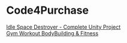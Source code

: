 # Code4Purchase

[Idle Space Destroyer - Complete Unity Project](https://www.codester.com/items/11938/idle-space-destroyer-complete-unity-project)    
[Gym Workout BodyBuilding & Fitness](https://www.sellmyapp.com/downloads/gym-workout-pro/)    
